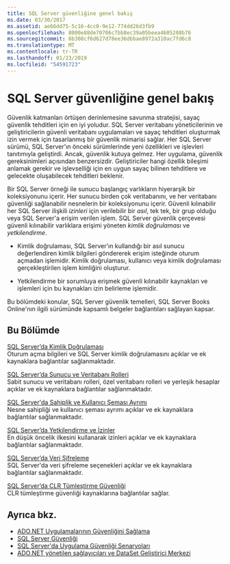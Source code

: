 ```yaml
---
title: SQL Server güvenliğine genel bakış
ms.date: 03/30/2017
ms.assetid: ae66dd75-5c16-4cc0-9e12-774dd26d3fb9
ms.openlocfilehash: 8000e88de70706c7bb8ec39a05beea4605208b76
ms.sourcegitcommit: 6b308cf6d627d78ee36dbbae8972a310ac7fd6c8
ms.translationtype: MT
ms.contentlocale: tr-TR
ms.lasthandoff: 01/23/2019
ms.locfileid: "54591723"
---
```

# <a name="overview-of-sql-server-security"></a>SQL Server güvenliğine genel bakış
Güvenlik katmanları örtüşen derinlemesine savunma stratejisi, sayaç güvenlik tehditleri için en iyi yoludur. SQL Server veritabanı yöneticilerinin ve geliştiricilerin güvenli veritabanı uygulamaları ve sayaç tehditleri oluşturmak izin vermek için tasarlanmış bir güvenlik mimarisi sağlar. Her SQL Server sürümü, SQL Server'ın önceki sürümlerinde yeni özellikleri ve işlevleri tanıtımıyla geliştirdi. Ancak, güvenlik kutuya gelmez. Her uygulama, güvenlik gereksinimleri açısından benzersizdir. Geliştiriciler hangi özellik bileşimi anlamak gerekir ve işlevselliği için en uygun sayaç bilinen tehditlere ve gelecekte oluşabilecek tehditleri beklenir.  
  
 Bir SQL Server örneği ile sunucu başlangıç varlıkların hiyerarşik bir koleksiyonunu içerir. Her sunucu birden çok veritabanını, ve her veritabanı güvenliği sağlanabilir nesnelerin bir koleksiyonunu içerir. Güvenli kılınabilir her SQL Server ilişkili *izinleri* için verilebilir bir *asıl*, tek tek, bir grup olduğu veya SQL Server'a erişim verilen işlem. SQL Server güvenlik çerçevesi güvenli kılınabilir varlıklara erişimi yöneten *kimlik doğrulaması* ve *yetkilendirme*.  
  
-   Kimlik doğrulaması, SQL Server'ın kullandığı bir asıl sunucu değerlendiren kimlik bilgileri göndererek erişim isteğinde oturum açmadan işlemidir. Kimlik doğrulaması, kullanıcı veya kimlik doğrulaması gerçekleştirilen işlem kimliğini oluşturur.  
  
-   Yetkilendirme bir sorumluya erişmek güvenli kılınabilir kaynakları ve işlemleri için bu kaynakları izin belirleme işlemidir.  
  
 Bu bölümdeki konular, SQL Server güvenlik temelleri, SQL Server Books Online'nın ilgili sürümünde kapsamlı belgeler bağlantıları sağlayan kapsar.  
  
## <a name="in-this-section"></a>Bu Bölümde  
 [SQL Server’da Kimlik Doğrulaması](../../../../../docs/framework/data/adonet/sql/authentication-in-sql-server.md)  
 Oturum açma bilgileri ve SQL Server kimlik doğrulamasını açıklar ve ek kaynaklara bağlantılar sağlanmaktadır.  
  
 [SQL Server’da Sunucu ve Veritabanı Rolleri](../../../../../docs/framework/data/adonet/sql/server-and-database-roles-in-sql-server.md)  
 Sabit sunucu ve veritabanı rolleri, özel veritabanı rolleri ve yerleşik hesaplar açıklar ve ek kaynaklara bağlantılar sağlanmaktadır.  
  
 [SQL Server'da Sahiplik ve Kullanıcı Şeması Ayrımı](../../../../../docs/framework/data/adonet/sql/ownership-and-user-schema-separation-in-sql-server.md)  
 Nesne sahipliği ve kullanıcı şeması ayrımı açıklar ve ek kaynaklara bağlantılar sağlanmaktadır.  
  
 [SQL Server’da Yetkilendirme ve İzinler](../../../../../docs/framework/data/adonet/sql/authorization-and-permissions-in-sql-server.md)  
 En düşük öncelik ilkesini kullanarak izinleri açıklar ve ek kaynaklara bağlantılar sağlanmaktadır.  
  
 [SQL Server’da Veri Şifreleme](../../../../../docs/framework/data/adonet/sql/data-encryption-in-sql-server.md)  
 SQL Server'da veri şifreleme seçenekleri açıklar ve ek kaynaklara bağlantılar sağlanmaktadır.  
  
 [SQL Server’da CLR Tümleştirme Güvenliği](../../../../../docs/framework/data/adonet/sql/clr-integration-security-in-sql-server.md)  
 CLR tümleştirme güvenliği kaynaklarına bağlantılar sağlar.  
  
## <a name="see-also"></a>Ayrıca bkz.
- [ADO.NET Uygulamalarının Güvenliğini Sağlama](../../../../../docs/framework/data/adonet/securing-ado-net-applications.md)
- [SQL Server Güvenliği](../../../../../docs/framework/data/adonet/sql/sql-server-security.md)
- [SQL Server'da Uygulama Güvenliği Senaryoları](../../../../../docs/framework/data/adonet/sql/application-security-scenarios-in-sql-server.md)
- [ADO.NET yönetilen sağlayıcıları ve DataSet Geliştirici Merkezi](https://go.microsoft.com/fwlink/?LinkId=217917)
